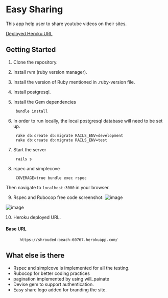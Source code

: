 # Easy Sharing

This app help user to share youtube videos on their sites. 

[Deployed Heroku URL](https://shrouded-beach-60767.herokuapp.com/)


## Getting Started

1. Clone the repository.
2. Install rvm (ruby version manager).
3. Install the version of Ruby mentioned in .ruby-version file.
4. Install postgresql.
5. Install the Gem dependencies

        bundle install

6. In order to run locally, the local postgresql database will need to be set up.

        rake db:create db:migrate RAILS_ENV=development
        rake db:create db:migrate RAILS_ENV=test

7. Start the server

        rails s

8. rspec and simplecove

        COVERAGE=true bundle exec rspec

Then navigate to `localhost:3000` in your browser.


9. Rspec and Rubocop free code screenshot:
![image](https://user-images.githubusercontent.com/5196979/87854647-030d3880-c931-11ea-998d-ed0766a6a81f.png)

![image](https://user-images.githubusercontent.com/5196979/87854626-dc4f0200-c930-11ea-909d-208cfae8e380.png)


10. Heroku deployed URL.
#### Base URL
          https://shrouded-beach-60767.herokuapp.com/


## What else is there

* Rspec and simplcove is implemented for all the testing.
* Rubocop for better coding practices
* pagination implemented by using will_painate
* Devise gem to support authentication.
* Easy share logo added for branding the site.

